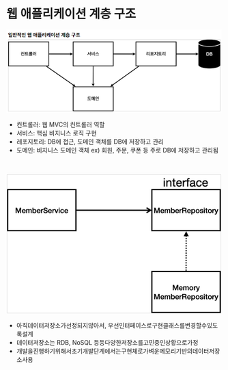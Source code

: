웹 애플리케이션 계층 구조
====================
![웹 애플리케이션 계층 구조](웹애플리케이션계층구조.png)

* 컨트롤러: 웹 MVC의 컨트롤러 역할
* 서비스: 핵심 비지니스 로직 구현
* 레포지토리: DB에 접근, 도메인 객체를 DB에 저장하고 관리
* 도메인: 비지니스 도메인 객체 ex) 회원, 주문, 쿠폰 등 주로 DB에 저장하고 관리됨
<br>

![2021-05-04 17.22.10.png](2021-05-04_17.22.10.png)
* 아직데이터저장소가선정되지않아서, 우선인터페이스로구현클래스를변경할수있도록설계
* 데이터저장소는 RDB, NoSQL 등등다양한저장소를고민중인상황으로가정
* 개발을진행하기위해서초기개발단계에서는구현체로가벼운메모리기반의데이터저장소사용